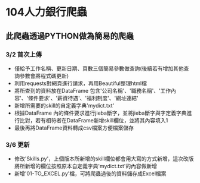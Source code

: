 # 104人力銀行爬蟲
## 此爬蟲透過PYTHON做為簡易的爬蟲
### 3/2 首次上傳
- 僅給予工作名稱、更新日期、頁數三個簡易參數做查詢(後續若有增加其他查詢參數會將程式碼更新)
- 利用requests對網頁進行請求，再用Beautiful整理html檔
- 將所查到的資料放在DataFrame 包含'公司名稱'、'職務名稱'、'工作內容'、'條件要求'、'薪資待遇'、'福利制度'、'網址連結'
- 新增所需要的skill的自定義字典'mydict.txt'
- 根據DataFrame 內的條件要求進行jieba斷字，並將jieba斷字與字定義字典進行比對，若有相符者在DataFrame新增skill欄位，並將其內容填入1
- 最後再將DataFrame資料轉成csv檔案方便檔案儲存
### 3/6 更新
- 修改'Skills.py'，上個版本所新增的skill欄位都會用大寫的方式新增，這次改版將所新增的欄位按照原本自定義字典'mydict.txt'的內容做新增
- 新增'01-TO_EXCEL.py'檔，可將爬蟲過後的資料儲存成Excel檔案
